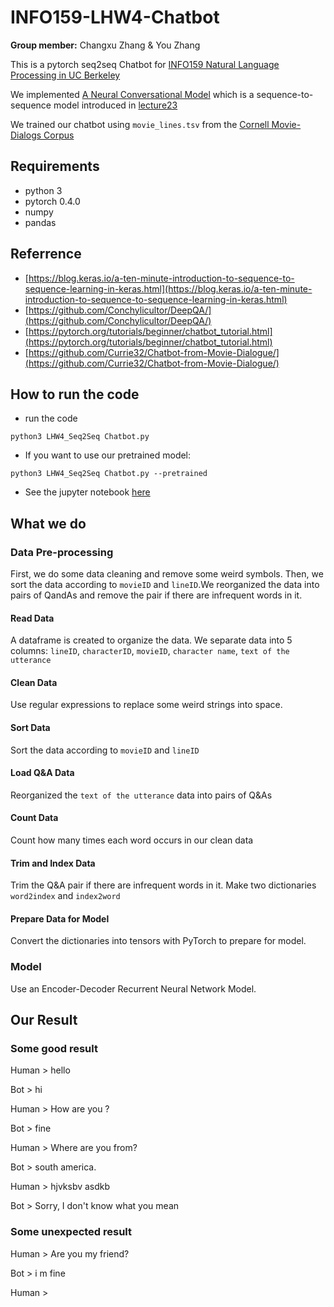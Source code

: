 # INFO159-LHW4-Chatbot

**Group member:** Changxu Zhang & You Zhang

This is a pytorch seq2seq Chatbot for [INFO159 Natural Language Processing in UC Berkeley](https://http://people.ischool.berkeley.edu/~dbamman/nlp18.html) 

We implemented [A Neural Conversational Model](https://arxiv.org/pdf/1506.05869.pdf) which is a sequence-to-sequence model introduced in [lecture23](http://people.ischool.berkeley.edu/~dbamman/nlpF18/slides/23_dialogue.pdf)

We trained our chatbot using `movie_lines.tsv` from the [Cornell Movie-Dialogs Corpus](https://www.cs.cornell.edu/~cristian/Cornell_Movie-Dialogs_Corpus.html)

## Requirements
* python 3
* pytorch 0.4.0
* numpy
* pandas

## Referrence

* [https://blog.keras.io/a-ten-minute-introduction-to-sequence-to-sequence-learning-in-keras.html](https://blog.keras.io/a-ten-minute-introduction-to-sequence-to-sequence-learning-in-keras.html)
* [https://github.com/Conchylicultor/DeepQA/](https://github.com/Conchylicultor/DeepQA/)
* [https://pytorch.org/tutorials/beginner/chatbot_tutorial.html](https://pytorch.org/tutorials/beginner/chatbot_tutorial.html)
* [https://github.com/Currie32/Chatbot-from-Movie-Dialogue/](https://github.com/Currie32/Chatbot-from-Movie-Dialogue/)

## How to run the code
* run the code 
```
python3 LHW4_Seq2Seq Chatbot.py
```
* If you want to use our pretrained model:
```
python3 LHW4_Seq2Seq Chatbot.py --pretrained
```
* See the jupyter notebook [here](https://github.com/qlyzhang/INFO159-LHW4-Chatbot/blob/master/LHW4_Seq2Seq%20Chatbot.ipynb)


## What we do
### Data Pre-processing
First, we do some data cleaning and remove some weird symbols. Then, we sort the data according to `movieID` and `lineID`.We reorganized the data into pairs of QandAs and remove the pair if there are infrequent words in it.
#### Read Data
A dataframe is created to organize the data. We separate data into 5 columns: `lineID`,  `characterID`,  `movieID`,   `character name`,  `text of the utterance`
#### Clean Data
Use regular expressions to replace some weird strings into space.
#### Sort Data
Sort the data according to `movieID` and `lineID`
#### Load Q&A Data
Reorganized the `text of the utterance` data into pairs of Q&As
#### Count Data
Count how many times each word occurs in our clean data
#### Trim and Index Data
Trim the Q&A pair if there are infrequent words in it. Make two dictionaries `word2index` and `index2word`
#### Prepare Data for Model
Convert the dictionaries into tensors with PyTorch to prepare for model.

### Model
Use an Encoder-Decoder Recurrent Neural Network Model.

## Our Result

### Some good result
Human > hello

Bot > hi

Human > How are you ?

Bot > fine

Human > Where are you from?

Bot > south america.

Human > hjvksbv asdkb

Bot > Sorry, I don't know what you mean

### Some unexpected result
Human > Are you my friend?

Bot > i m fine

Human > 